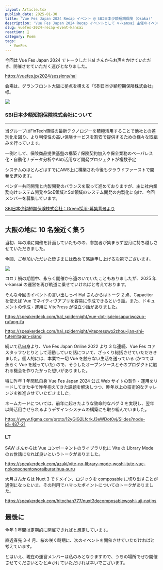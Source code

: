 ```yaml
---
layout: Article.tsx
publish_date: 2025-01-30
title: 'Vue Fes Japan 2024 Recap イベント @ SBI日本少額短期保険 (Osaka)'
description: 'Vue Fes Japan 2024 Recap イベントとして v-kansai 主催のイベントを関西 (大阪) にて開催させていただきましたので、その記録をば。'
slug: vuefes-2024-recap-event-kansai
reaction: 🥰
category: Poem
tags:
  - VueFes
---
```


今回は Vue Fes Japan 2024 でトークした Hal さんからお声をかけていただき、開催させていただく運びとなりました。

https://vuefes.jp/2024/sessions/hal

会場は、グランフロント大阪に拠点を構える「SBI日本少額短期保険株式会社」様。

![](https://i.imgur.com/mmi6ATq.jpg)

### SBI日本少額短期保険株式会社について

---

当グループはFinTech領域の最新テクノロジーを積極活用することで他社との差別化を図り、より利便性の高い保険サービスを割安で提供するための様々な取組みを行っています。

一例として、保険商品提供基盤の構築 / 保険契約加入や保全業務のペーパレス化・自動化 / データ分析やAIの活用など開発プロジェクトが複数予定

システムのほとんどはすでにAWS上に構築され今後もクラウドファーストで開発を進めます。

ベンダー共同開発と内製開発のバランスを取って進めておりますが、主に社内業務向けシステム開発やSoE領域とSoI領域のシステム開発の内製化に向け、今回メンバーを募集しています。

[SBI日本少額短期保険株式会社：Green採用-募集背景より](https://www.green-japan.com/company/7768/job/273621)

---

## 大阪の地に 10 名強近く集う

当初、年の瀬に開催を計画していたものの、参加者が集まらず翌月に持ち越しさせていただきました。

今回、ご参加いただいた皆さまには改めて感謝申し上げる次第でございます。

![](https://i.imgur.com/XTWANTf.jpg)

コロナ禍の期間中、永らく開催から遠のいていたこともありましたが、2025 年 v-kansai の運営を再び軌道に乗せていければと考えております。

そんな今回のイベントの言い出しっぺ Hal さんからはトーク 2 点、Capacitor を使えば Vue でネイティヴアプリを容易に作成できるという話。また、ドキュメントの作成・運用に VitePress が役立つ話がありました。

https://speakerdeck.com/hal_spidernight/vue-dot-jsdeiosapuriwozuo-rufang-fa

https://speakerdeck.com/hal_spidernight/vitepresswo2zhou-jian-shi-tutemitagan-xiang

続いて私自身より、Vue Fes Japan Online 2022 より 3 年連続、Vue Fes コアスタッフひとりとして活動していた話について、ざっくり総括させていただききました。個人的には、本業で一切 Vue を触らない生活を送っている (かつては永らく Vue を触っていた) ので、そうしたオープンソースとそのプロダクトに触れる機会を作りたかった想いがありました。

特に昨年 1 年間私自身 Vue Fes Japan 2024 公式 Web サイトの製作・運用をリードしてきた中で昨年抱えてきた課題を解決しつつ、昨年以上の技術的なチャレンジを推進させていただきました。

ネームカードについては、前年に起きたような致命的なバグ 0 を実現し、翌年以降活用させられるようデザインシステムの構築にも取り組んでいました。

https://www.figma.com/proto/12yGlG2LfcrkJ3eWDot0vj/Slides?node-id=487-21

### LT

SAW さんからは Vue コンポーネントのライブラリ化に Vite の Library Mode のお世話になれば良いというトークがありました。

https://speakerdeck.com/azuki/vite-no-library-mode-woshi-tute-vue-nokonponentoworaiburarihua-suru

大月さんからは Nuxt 3 でドメイン、ロジックを composable に切り出すことが通例になったいま、その利用でハマったポイントについてのトークがありました。

https://speakerdeck.com/hitochan777/nuxt3decomposablewoshi-uji-notips

## 最後に

今年 1 年間は定期的に開催できればと想定しています。

直近春先 3-4 月、桜の咲く時期に、次のイベントを開催させていただければと考えています。

とはいえ、現在の運営メンバーは私のみとなりますので、うちの場所でぜひ開催させてくださいとひと声かけていただければ幸いでございます。
